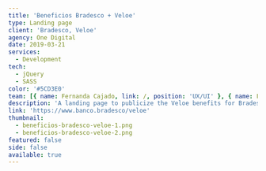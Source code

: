 ```yaml
---
title: 'Beneficios Bradesco + Veloe'
type: Landing page
client: 'Bradesco, Veloe'
agency: One Digital
date: 2019-03-21
services:
  - Development
tech:
  - jQuery
  - SASS
color: '#5CD3E0'
team: [{ name: Fernanda Cajado, link: /, position: 'UX/UI' }, { name: Fernanda Serra, link: /, position: 'UX/UI' }]
description: 'A landing page to publicize the Veloe benefits for Bradesco clients.'
link: 'https://www.banco.bradesco/veloe'
thumbnail:
  - beneficios-bradesco-veloe-1.png
  - beneficios-bradesco-veloe-2.png
featured: false
side: false
available: true
---
```

